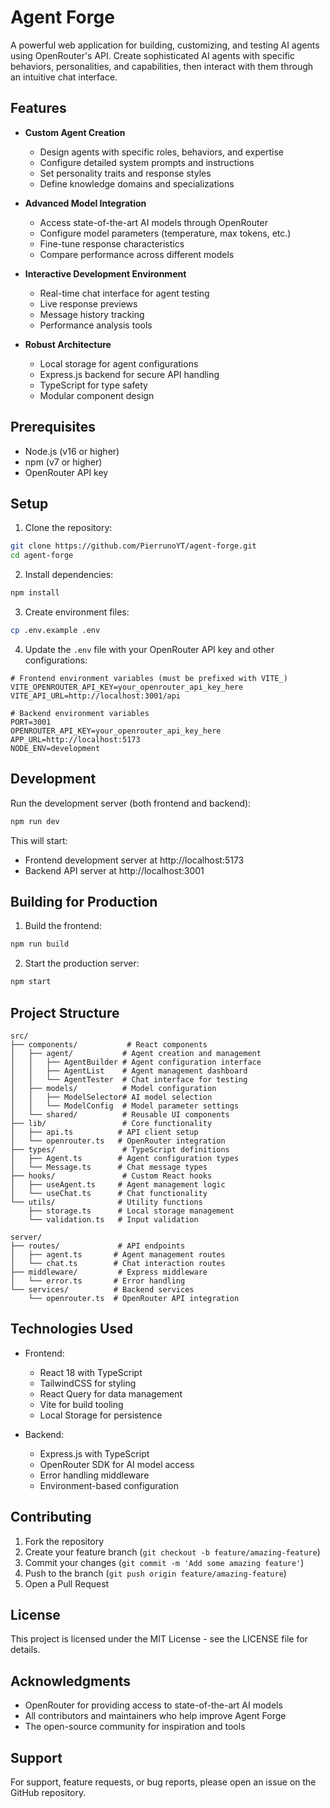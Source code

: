 # Agent Forge

A powerful web application for building, customizing, and testing AI agents using OpenRouter's API. Create sophisticated AI agents with specific behaviors, personalities, and capabilities, then interact with them through an intuitive chat interface.

## Features

- **Custom Agent Creation**
  - Design agents with specific roles, behaviors, and expertise
  - Configure detailed system prompts and instructions
  - Set personality traits and response styles
  - Define knowledge domains and specializations

- **Advanced Model Integration**
  - Access state-of-the-art AI models through OpenRouter
  - Configure model parameters (temperature, max tokens, etc.)
  - Fine-tune response characteristics
  - Compare performance across different models

- **Interactive Development Environment**
  - Real-time chat interface for agent testing
  - Live response previews
  - Message history tracking
  - Performance analysis tools

- **Robust Architecture**
  - Local storage for agent configurations
  - Express.js backend for secure API handling
  - TypeScript for type safety
  - Modular component design

## Prerequisites

- Node.js (v16 or higher)
- npm (v7 or higher)
- OpenRouter API key

## Setup

1. Clone the repository:
```bash
git clone https://github.com/PierrunoYT/agent-forge.git
cd agent-forge
```

2. Install dependencies:
```bash
npm install
```

3. Create environment files:
```bash
cp .env.example .env
```

4. Update the `.env` file with your OpenRouter API key and other configurations:
```env
# Frontend environment variables (must be prefixed with VITE_)
VITE_OPENROUTER_API_KEY=your_openrouter_api_key_here
VITE_API_URL=http://localhost:3001/api

# Backend environment variables
PORT=3001
OPENROUTER_API_KEY=your_openrouter_api_key_here
APP_URL=http://localhost:5173
NODE_ENV=development
```

## Development

Run the development server (both frontend and backend):
```bash
npm run dev
```

This will start:
- Frontend development server at http://localhost:5173
- Backend API server at http://localhost:3001

## Building for Production

1. Build the frontend:
```bash
npm run build
```

2. Start the production server:
```bash
npm start
```

## Project Structure

```
src/
├── components/           # React components
│   ├── agent/           # Agent creation and management
│   │   ├── AgentBuilder # Agent configuration interface
│   │   ├── AgentList    # Agent management dashboard
│   │   └── AgentTester  # Chat interface for testing
│   ├── models/          # Model configuration
│   │   ├── ModelSelector# AI model selection
│   │   └── ModelConfig  # Model parameter settings
│   └── shared/          # Reusable UI components
├── lib/                 # Core functionality
│   ├── api.ts          # API client setup
│   └── openrouter.ts   # OpenRouter integration
├── types/               # TypeScript definitions
│   ├── Agent.ts        # Agent configuration types
│   └── Message.ts      # Chat message types
├── hooks/               # Custom React hooks
│   ├── useAgent.ts     # Agent management logic
│   └── useChat.ts      # Chat functionality
└── utils/              # Utility functions
    ├── storage.ts      # Local storage management
    └── validation.ts   # Input validation

server/
├── routes/             # API endpoints
│   ├── agent.ts       # Agent management routes
│   └── chat.ts        # Chat interaction routes
├── middleware/         # Express middleware
│   └── error.ts       # Error handling
└── services/          # Backend services
    └── openrouter.ts  # OpenRouter API integration
```

## Technologies Used

- Frontend:
  - React 18 with TypeScript
  - TailwindCSS for styling
  - React Query for data management
  - Vite for build tooling
  - Local Storage for persistence

- Backend:
  - Express.js with TypeScript
  - OpenRouter SDK for AI model access
  - Error handling middleware
  - Environment-based configuration

## Contributing

1. Fork the repository
2. Create your feature branch (`git checkout -b feature/amazing-feature`)
3. Commit your changes (`git commit -m 'Add some amazing feature'`)
4. Push to the branch (`git push origin feature/amazing-feature`)
5. Open a Pull Request

## License

This project is licensed under the MIT License - see the LICENSE file for details.

## Acknowledgments

- OpenRouter for providing access to state-of-the-art AI models
- All contributors and maintainers who help improve Agent Forge
- The open-source community for inspiration and tools

## Support

For support, feature requests, or bug reports, please open an issue on the GitHub repository.

